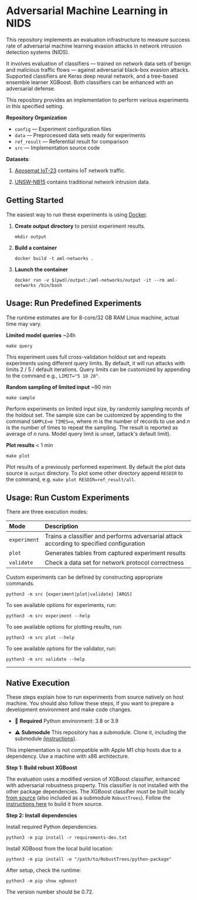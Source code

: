 # Adversarial Machine Learning in NIDS

This repository implements an evaluation infrastructure to measure success rate of adversarial machine learning evasion
attacks in network intrusion detection systems (NIDS).

It involves evaluation of classifiers — trained on network data sets of benign and malicious traffic flows — against 
adversarial black-box evasion attacks. Supported classifiers are Keras deep neural network, and a tree-based ensemble 
learner XGBoost. Both classifiers can be enhanced with an adversarial defense.

This repository provides an implementation to perform various experiments in this specified setting. 

**Repository Organization**

- `config`     — Experiment configuration files              
- `data`       — Preprocessed data sets ready for experiments
- `ref_result` — Referential result for comparison          
- `src`        — Implementation source code                  

**Datasets**: 

1. [Aposemat IoT-23](https://www.stratosphereips.org/datasets-iot23/) contains IoT network traffic.

2. [UNSW-NB15](https://research.unsw.edu.au/projects/unsw-nb15-dataset) contains traditional network intrusion data.

## Getting Started

The easiest way to run these experiments is using [Docker](https://docs.docker.com/engine/install/).

1. **Create output directory** to persist experiment results.

    ```
    mkdir output
    ```
   
2. **Build a container**

    ```
    docker build -t aml-networks .
    ```

3. **Launch the container**

    ```
    docker run -v $(pwd)/output:/aml-networks/output -it --rm aml-networks /bin/bash
    ```

## Usage: Run Predefined Experiments

The runtime estimates are for 8-core/32 GB RAM Linux machine, actual time may vary.

**Limited model queries** ~24h

```
make query
```

This experiment uses full cross-validation holdout set and repeats experiments using different query limits. 
By default, it will run attacks with limits 2 / 5 / default iterations. Query limits can be customized by appending 
to the command e.g., `LIMIT="5 10 20"`.

**Random sampling of limited input** ~90 min

```
make sample
```

Perform experiments on limited input size, by randomly sampling records of the holdout set. The sample size can be
customized by appending to the command `SAMPLE=m TIMES=n`, where $m$ is the number of records to use and $n$ is the
number of times to repeat the sampling. The result is reported as average of $n$ runs. Model query limit is unset,
(attack's default limit).


**Plot results** < 1 min

```
make plot
```

Plot results of a previously performed experiment. By default the plot data source is `output` directory. 
To plot some other directory append `RESDIR` to the command, e.g. `make plot RESDIR=ref_result/all`.

## Usage: Run Custom Experiments

There are three execution modes:

| Mode         | Description                                                                              |
|:-------------|:-----------------------------------------------------------------------------------------|
| `experiment` | Trains a classifier and performs adversarial attack according to specified configuration |
| `plot`       | Generates tables from captured experiment results                                        |
| `validate`   | Check a data set for network protocol correctness                                        |

Custom experiments can be defined by constructing appropriate commands.

```
python3 -m src {experiment|plot|validate} [ARGS]
```

To see available options for experiments, run:

```
python3 -m src experiment --help
```

To see available options for plotting results, run:

```
python3 -m src plot --help
```

To see available options for the validator, run:

```
python3 -m src validate --help
```

---

## Native Execution

These steps explain how to run experiments from source natively on host machine.
You should also follow these steps, if you want to prepare a development environment and make code changes.

- :snake: **Required** Python environment: 3.8 or 3.9

- :warning: **Submodule** This repository has a submodule. Clone it, including the submodule
  [(instructions)](https://stackoverflow.com/a/4438292).

This implementation is not compatible with Apple M1 chip hosts due to a dependency. Use a machine with x86 architecture.

**Step 1: Build robust XGBoost**

The evaluation uses a modified version of XGBoost classifier, enhanced with adversarial robustness property. This
classifier is not installed with the other package dependencies. The XGBoost classifier must be built
locally [from source](https://github.com/chenhongge/RobustTrees) (also included as a submodule `RobustTrees`). Follow
the
[instructions here](https://github.com/chenhongge/RobustTrees/tree/master/python-package#from-source) to build it from
source.

**Step 2: Install dependencies**

Install required Python dependencies.

```
python3 -m pip install -r requirements-dev.txt
```

Install XGBoost from the local build location:

```
python3 -m pip install -e "/path/to/RobustTrees/python-package"
```

After setup, check the runtime:

```
python3 -m pip show xgboost
```

The version number should be 0.72.